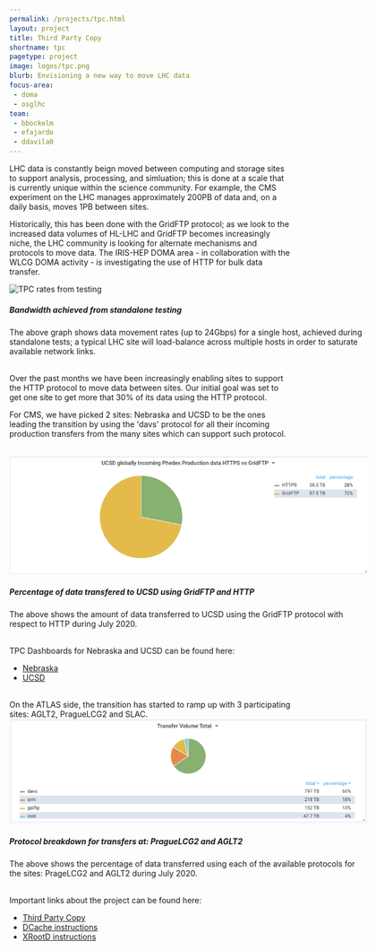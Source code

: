 ```yaml
---
permalink: /projects/tpc.html
layout: project
title: Third Party Copy
shortname: tpc
pagetype: project
image: logos/tpc.png
blurb: Envisioning a new way to move LHC data
focus-area:
 - doma
 - osglhc
team:
 - bbockelm
 - efajardo
 - ddavila0
---
```


LHC data is constantly beign moved between computing and storage sites
to support analysis, processing, and simluation; this is done at a scale
that is currently unique within the science community.  For example, the
CMS experiment on the LHC manages approximately 200PB of data and, on a
daily basis, moves 1PB between sites.

Historically, this has been done with the GridFTP protocol; as we look
to the increased data volumes of HL-LHC and GridFTP becomes increasingly
niche, the LHC community is looking for alternate mechanisms and protocols
to move data.  The IRIS-HEP DOMA area - in collaboration with the WLCG DOMA
activity - is investigating the use of HTTP for bulk data transfer.

<div class="card" style="width: 40rem;">
  <img class="card-img-top" style="object-fit: contain"  src="/assets/images/tpc-over-http.png" alt="TPC rates from testing">
  <div class="card-body">
   <h5 class="card-title">Bandwidth achieved from standalone testing</h5>
   <p class="card-text">The above graph shows data movement rates (up to 24Gbps) for a single host, achieved during
   standalone tests; a typical LHC site will load-balance across multiple hosts in order to saturate
   available network links.
   </p>
  </div>
</div>

<br>
Over the past months we have been increasingly enabling sites to support the
HTTP protocol to move data between sites. Our initial goal was set to get one
site to get more that 30% of its data using the HTTP protocol.

For CMS, we have picked 2 sites: Nebraska and UCSD to be the ones leading the transition by
using the 'davs' protocol for all their incoming production transfers from the many sites which
can support such protocol.

<br>
<div class="card" style="width: 40rem;">
  <img class="card-img-top" style="object-fit: contain"  src="/assets/images/gftp-vs-http.png" alt="GridFTP vs HTTP">
  <div class="card-body">
   <h5 class="card-title">Percentage of data transfered to UCSD using GridFTP and HTTP</h5>
   <p class="card-text">The above shows the amount of data transferred to UCSD
    using the GridFTP protocol with respect to HTTP during July 2020.
   </p>
  </div>
</div>

<br>
TPC Dashboards for Nebraska and UCSD can be found here:

 * [Nebraska](https://monit-grafana.cern.ch/d/aDc1qQwZk1/tpc-over-xrootd-at-nebraska?orgId=11)
 * [UCSD](https://monit-grafana.cern.ch/d/aDc1qQwZk/tpc-over-xrootd-at-ucsd?orgId=11)

<br>
On the ATLAS side, the transition has started to ramp up with 3 participating sites:
AGLT2, PragueLCG2 and SLAC.

<br>
<div class="card" style="width: 40rem;">
  <img class="card-img-top" style="object-fit: contain"  src="/assets/images/tpc-breakdown-atlas.png" alt="Atlas protocol breakdown">
  <div class="card-body">
   <h5 class="card-title">Protocol breakdown for transfers at: PragueLCG2 and AGLT2 </h5>
   <p class="card-text">The above shows the percentage of data transferred using each of the available protocols
    for the sites: PrageLCG2 and AGLT2 during July 2020.
   </p>
  </div>
</div>

<br>
Important links about the project can be found here:

 * [Third Party Copy](https://twiki.cern.ch/twiki/bin/view/LCG/ThirdPartyCopy)
 * [DCache instructions](https://twiki.cern.ch/twiki/bin/view/LCG/DCacheConfig)
 * [XRootD instructions](https://twiki.cern.ch/twiki/bin/view/Main/XRootDoverHTTP)


